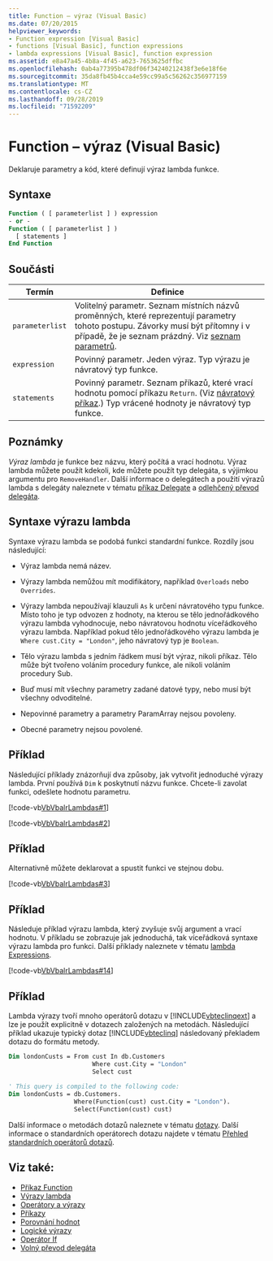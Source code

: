 ```yaml
---
title: Function – výraz (Visual Basic)
ms.date: 07/20/2015
helpviewer_keywords:
- Function expression [Visual Basic]
- functions [Visual Basic], function expressions
- lambda expressions [Visual Basic], function expression
ms.assetid: e8a47a45-4b8a-4f45-a623-7653625dffbc
ms.openlocfilehash: 0ab4a77395b478df06f34240212438f3e6e18f6e
ms.sourcegitcommit: 35da8fb45b4cca4e59cc99a5c56262c356977159
ms.translationtype: MT
ms.contentlocale: cs-CZ
ms.lasthandoff: 09/28/2019
ms.locfileid: "71592209"
---
```

# <a name="function-expression-visual-basic"></a>Function – výraz (Visual Basic)
Deklaruje parametry a kód, které definují výraz lambda funkce.  
  
## <a name="syntax"></a>Syntaxe  
  
```vb  
Function ( [ parameterlist ] ) expression  
- or -  
Function ( [ parameterlist ] )  
  [ statements ]  
End Function  
```  
  
## <a name="parts"></a>Součásti  
  
|Termín|Definice|  
|---|---|  
|`parameterlist`|Volitelný parametr. Seznam místních názvů proměnných, které reprezentují parametry tohoto postupu. Závorky musí být přítomny i v případě, že je seznam prázdný. Viz [seznam parametrů](../../../visual-basic/language-reference/statements/parameter-list.md).|  
|`expression`|Povinný parametr. Jeden výraz. Typ výrazu je návratový typ funkce.|  
|`statements`|Povinný parametr. Seznam příkazů, které vrací hodnotu pomocí příkazu `Return`. (Viz [návratový příkaz](../../../visual-basic/language-reference/statements/return-statement.md).) Typ vrácené hodnoty je návratový typ funkce.|  
  
## <a name="remarks"></a>Poznámky  
 *Výraz lambda* je funkce bez názvu, který počítá a vrací hodnotu. Výraz lambda můžete použít kdekoli, kde můžete použít typ delegáta, s výjimkou argumentu pro `RemoveHandler`. Další informace o delegátech a použití výrazů lambda s delegáty naleznete v tématu [příkaz Delegate](../../../visual-basic/language-reference/statements/delegate-statement.md) a [odlehčený převod delegáta](../../../visual-basic/programming-guide/language-features/delegates/relaxed-delegate-conversion.md).  
  
## <a name="lambda-expression-syntax"></a>Syntaxe výrazu lambda  
 Syntaxe výrazu lambda se podobá funkci standardní funkce. Rozdíly jsou následující:  
  
- Výraz lambda nemá název.  
  
- Výrazy lambda nemůžou mít modifikátory, například `Overloads` nebo `Overrides`.  
  
- Výrazy lambda nepoužívají klauzuli `As` k určení návratového typu funkce. Místo toho je typ odvozen z hodnoty, na kterou se tělo jednořádkového výrazu lambda vyhodnocuje, nebo návratovou hodnotu víceřádkového výrazu lambda. Například pokud tělo jednořádkového výrazu lambda je `Where cust.City = "London"`, jeho návratový typ je `Boolean`.  
  
- Tělo výrazu lambda s jedním řádkem musí být výraz, nikoli příkaz. Tělo může být tvořeno voláním procedury funkce, ale nikoli voláním procedury Sub.  
  
- Buď musí mít všechny parametry zadané datové typy, nebo musí být všechny odvoditelné.  
  
- Nepovinné parametry a parametry ParamArray nejsou povoleny.  
  
- Obecné parametry nejsou povolené.  
  
## <a name="example"></a>Příklad  
 Následující příklady znázorňují dva způsoby, jak vytvořit jednoduché výrazy lambda. První používá `Dim` k poskytnutí názvu funkce. Chcete-li zavolat funkci, odešlete hodnotu parametru.  
  
 [!code-vb[VbVbalrLambdas#1](~/samples/snippets/visualbasic/VS_Snippets_VBCSharp/VbVbalrLambdas/VB/Class1.vb#1)]  
  
 [!code-vb[VbVbalrLambdas#2](~/samples/snippets/visualbasic/VS_Snippets_VBCSharp/VbVbalrLambdas/VB/Class1.vb#2)]  
  
## <a name="example"></a>Příklad  
 Alternativně můžete deklarovat a spustit funkci ve stejnou dobu.  
  
 [!code-vb[VbVbalrLambdas#3](~/samples/snippets/visualbasic/VS_Snippets_VBCSharp/VbVbalrLambdas/VB/Class1.vb#3)]  
  
## <a name="example"></a>Příklad  
 Následuje příklad výrazu lambda, který zvyšuje svůj argument a vrací hodnotu. V příkladu se zobrazuje jak jednoduchá, tak víceřádková syntaxe výrazu lambda pro funkci. Další příklady naleznete v tématu [lambda Expressions](../../../visual-basic/programming-guide/language-features/procedures/lambda-expressions.md).  
  
 [!code-vb[VbVbalrLambdas#14](~/samples/snippets/visualbasic/VS_Snippets_VBCSharp/VbVbalrLambdas/VB/Class1.vb#14)]  
  
## <a name="example"></a>Příklad  
 Lambda výrazy tvoří mnoho operátorů dotazu v [!INCLUDE[vbteclinqext](~/includes/vbteclinqext-md.md)] a lze je použít explicitně v dotazech založených na metodách. Následující příklad ukazuje typický dotaz [!INCLUDE[vbteclinq](~/includes/vbteclinq-md.md)] následovaný překladem dotazu do formátu metody.  
  
```vb  
Dim londonCusts = From cust In db.Customers  
                       Where cust.City = "London"  
                       Select cust  
  
' This query is compiled to the following code:  
Dim londonCusts = db.Customers.  
                  Where(Function(cust) cust.City = "London").  
                  Select(Function(cust) cust)  
```  
  
 Další informace o metodách dotazů naleznete v tématu [dotazy](../../../visual-basic/language-reference/queries/index.md). Další informace o standardních operátorech dotazu najdete v tématu [Přehled standardních operátorů dotazů](../../programming-guide/concepts/linq/standard-query-operators-overview.md).  
  
## <a name="see-also"></a>Viz také:

- [Příkaz Function](../../../visual-basic/language-reference/statements/function-statement.md)
- [Výrazy lambda](../../../visual-basic/programming-guide/language-features/procedures/lambda-expressions.md)
- [Operátory a výrazy](../../../visual-basic/programming-guide/language-features/operators-and-expressions/index.md)
- [Příkazy](../../../visual-basic/programming-guide/language-features/statements.md)
- [Porovnání hodnot](../../../visual-basic/programming-guide/language-features/operators-and-expressions/value-comparisons.md)
- [Logické výrazy](../../../visual-basic/programming-guide/language-features/operators-and-expressions/boolean-expressions.md)
- [Operátor If](../../../visual-basic/language-reference/operators/if-operator.md)
- [Volný převod delegáta](../../../visual-basic/programming-guide/language-features/delegates/relaxed-delegate-conversion.md)

